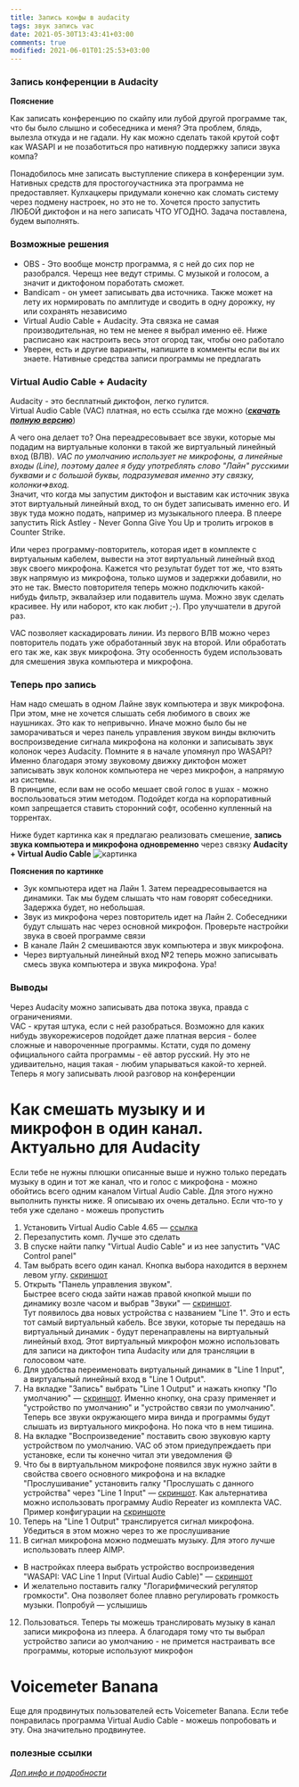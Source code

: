 ```yaml
---
title: Запись конфы в audacity
tags: звук запись vac
date: 2021-05-30T13:43:41+03:00
comments: true
modified: 2021-06-01T01:25:53+03:00
---
```


### **Запись конференции в Audacity**
**Пояснение**

Как записать конференцию по скайпу или лубой другой программе так, что бы было слышно и собеседника и меня? Эта проблем, блядь, вылезла откуда и не гадали. Ну как можно сделать такой крутой софт как WASAPI и не позаботиться про нативную поддержку записи звука компа?

Понадобилось мне записать выступление спикера в конференции зум. Нативных средств для простогоучастника эта программа не предоставляет. Кулхацкеры придумали конечно как сломать систему через подмену настроек, но это не то. Хочется просто запустить ЛЮБОЙ диктофон и на него записать ЧТО УГОДНО. Задача поставлена, будем выполнять.

### **Возможные решения**
* OBS - Это вообще монстр программа, я с ней до сих пор не разобрался. Черещз нее ведут стримы. С музыкой и голосом, а значит и диктофоном поработать сможет.
* Bandicam - он умеет записывать два источника. Также может на лету их нормировать по амплитуде и сводить в одну дорожку, ну или сохранять независимо
* Virtual Audio Cable + Audacity. Эта связка не самая производительная, но тем не менее я выбрал именно её. Ниже расписано как настроить весь этот огород так, чтобы оно работало
* Уверен, есть и другие варианты, напишите в комменты если вы их знаете. Нативные средства записи программы не предлагать 

### **Virtual Audio Cable + Audacity** 
Audacity - это бесплатный диктофон, легко гулится.  
Virtual Audio Cable (VAC) платная, но есть ссылка где можно ([_**скачать полную версию**_](https://youtu.be/dQw4w9WgXcQ))  

А чего она делает то? Она переадресовывает все звуки, которые мы подадим на виртуальные колонки в такой же виртуальный линейный вход (ВЛВ). *VAC по умолчанию использует не микрофоны, а линейные входы (Line), поэтому далее я буду употреблять слово "Лайн" русскими буквами и с большой буквы, подразумевая именно эту связку, колонки=>вход.*  
Значит, что когда мы запустим диктофон и выставим как источник звука этот виртуальный линейный вход, то он будет записывать именно его. И звук туда можно подать, например из музыкального плеера. В плеере запустить Rick Astley - Never Gonna Give You Up и тролить игроков в Counter Strike.

Или через программу-повторитель, которая идет в комплекте с виртуальным кабелем, вывести на этот виртуальный линейный вход звук своего микрофона. Кажется что результат будет тот же, что взять звук напрямую из микрофона, только шумов и задержки добавили, но это не так. Вместо повторителя теперь можно подключить какой-нибудь фильтр, эквалайзер или подавитель шума. Можно звук сделать красивее. Ну или наборот, кто как любит ;-). Про улучшатели в другой раз.  

VAC позволяет каскадировать линии. Из первого ВЛВ можно через повторитель подать уже обработанный звук на второй. Или обработать его так же, как звук микрофона. Эту особенность будем использовать для смешения звука компьютера и микрофона.

### **Теперь про запись**  
Нам надо смешать в одном Лайне звук компьютера и звук микрофона. При этом, мне не хочется слышать себя любимого в своих же наушниках. Это как то непривычно. Иначе можно было бы не заморачиваться и через панель управления звуком винды включить воспроизведение сигнала микрофона на колонки и записывать звук колонок через Audacity. Помните я в начале упомянул про WASAPI? Именно благодаря этому звуковому движку диктофон может записывать звук колонок компьютера не через микрофон, а напрямую из системы.  
В принципе, если вам не особо мешает свой голос в ушах - можно воспользоваться этим методом. Подойдет когда на корпоративный комп запрещается ставить сторонний софт, особенно купленный на торрентах.  

Ниже будет картинка как я предлагаю реализовать смешение, **запись звука компьютера и микрофона одновременно** через связку **Audacity + Virtual Audio Cable**
![картинка](https://user-images.githubusercontent.com/17731587/115925520-eb4b7d80-a489-11eb-94bd-3ce907904a2f.jpg)

**Пояснения по картинке**  
- Зук компьютера идет на Лайн 1. Затем переадресовывается на динамики. Так мы будем слышать что нам говорят собеседники. Задержка будет, но небольшая.
- Звук из микрофона через повторитель идет на Лайн 2. Собеседники будут слышать нас через основной микрофон. Проверьте настройки звука в своей программе связи
- В канале Лайн 2 смешиваются звук компьютера и звук микрофона. 
- Через виртуальный линейный вход №2 теперь можно записывать смесь звука компьютера и звука микрофона. Ура!

### **Выводы**
Через Audacity можно записывать два потока звука, правда с ограничениями.  
VAC - крутая штука, если с ней разобраться. Возможно для каких нибудь звукорежисеров подойдет даже платная версия - более сложные и навороченные программы. Кстати, судя по домену официального сайта программы - её автор русский. Ну это не удиваительно, нация такая - любим упарываться какой-то херней.  
Теперь я могу записывать люой разговор на конференции




# Как смешать музыку и и микрофон в один канал. Актуально для Audacity
Если тебе не нужны плюшки описанные выше и нужно только передать музыку в один и тот же канал, что и голос с микрофона - можно обойтись всего одним каналом Virtual Audio Cable.
Для этого нужно выполнить пункты ниже. Я описываю их очень детально. Если что-то у тебя уже сделано - можешь пропустить
1. Установить Virtual Audio Cable 4.65 — [ссылка](https://t.me/FeelSoftWin/193)
2. Перезапустить комп. Лучше это сделать
3. В спуске найти папку "Virtual Audio Cable" и из нее запустить "VAC Control panel"
4. Там выбрать всего один канал. Кнопка выбора находится в верхнем левом углу. [скриншот](https://user-images.githubusercontent.com/17731587/126036598-505e06e2-a2ea-45d3-8704-8227f9110193.png)
5. Открыть "Панель управления звуком".  
Быстрее всего сюда зайти нажав правой кнопкой мыши по динамику возле часом и выбрав "Звуки" — [скриншот](https://user-images.githubusercontent.com/17731587/126035953-e310b7b1-71b4-4bab-815a-736562ea8f46.png).  
Тут появилось два новых устройства с названием "Line 1". Это и есть тот самый виртуальный кабель. Все звуки, которые ты передашь на виртуальный динамик - будут перенаправлены на виртуальный линейный вход. Этот виртуальный микрофон можно использовать для записи на диктофон типа Audacity или для трансляции в голосовом чате.
6. Для удобства переименовать виртуальный динамик в "Line 1 Input", а виртуальный линейный вход в "Line 1 Output".  
7. На вкладке "Запись" выбрать "Line 1 Output" и нажать кнопку "По умолчанию" — [скриншот](https://user-images.githubusercontent.com/17731587/126036206-12f9c9cd-0d9c-4c65-acd5-242ede66d9bf.png). Именно кнопку, она сразу применяет и "устройство по умолчанию" и "устройство связи по умолчанию". Теперь все звуки окружающего мира винда и программы будут слышать из виртуального микрофона. Но пока что в нем тишина.
8. На вкладке "Воспроизведение" поставить свою звуковую карту устройством по умолчанию. VAC об этом приедупреждаеть при установке, если ты конечно читал эти уведомления 😄
9. Что бы в виртуальльном микрофоне появился звук нужно зайти в свойства своего основного микрофона и на вкладке "Прослушивание" установить галку "Прослушать с данного устройства" через "Line 1 Input" — [скриншот](https://user-images.githubusercontent.com/17731587/126035780-e9ce59e2-474b-4357-8134-30808287333b.png). Как альтернатива можно использовать программу Audio Repeater из комплекта VAC. Пример конфигурации на [скриншоте](https://user-images.githubusercontent.com/17731587/126037201-d6331c13-a9f5-40dd-8c4b-3042fceb7aca.png)
10. Теперь на "Line 1 Output" транслируется сигнал микрофона. Убедиться в этом можно через то же прослушивание
11. В сигнал микрофона можно подмешать музыку. Для этого лучше использовать плеер AIMP.
  - В настройках плеера выбрать устройство воспроизведения "WASAPI: VAC Line 1 Input (Virtual Audio Cable)" — [скриншот](https://user-images.githubusercontent.com/17731587/126036360-0783d687-4efc-429e-9d3f-44c9a08e891a.png)
  - И желательно поставить галку "Логарифмический регулятор громкости". Она позволяет более плавно регулировать громкость музыки. Попробуй — услышишь
12. Пользоваться. Теперь ты можешь транслировать музыку в канал записи микрофона из плеера. А благодаря тому что ты выбрал устройство записи ао умолчанию - не примется настраивать все программы, которые используют микрофон

# Voicemeter Banana
Еще для продвинутых пользователей есть Voicemeter Banana. Если тебе понравилась программа Virtual Audio Cable - можешь попробовать и эту. Она значительно продвинутее. 


### полезные ссылки
_[Доп.инфо и подробности](https://idej.net/hardware/69-rasshirennaya-nastroyka-virtual-audio-cable.html)_



